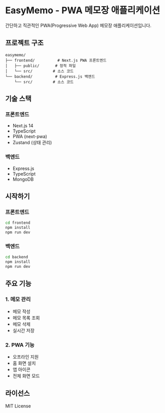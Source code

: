 # EasyMemo - PWA 메모장 애플리케이션

간단하고 직관적인 PWA(Progressive Web App) 메모장 애플리케이션입니다.

## 프로젝트 구조

```
easymemo/
├── frontend/          # Next.js PWA 프론트엔드
│   ├── public/       # 정적 파일
│   └── src/         # 소스 코드
└── backend/          # Express.js 백엔드
    └── src/         # 소스 코드
```

## 기술 스택

### 프론트엔드
- Next.js 14
- TypeScript
- PWA (next-pwa)
- Zustand (상태 관리)

### 백엔드
- Express.js
- TypeScript
- MongoDB

## 시작하기

### 프론트엔드
```bash
cd frontend
npm install
npm run dev
```

### 백엔드
```bash
cd backend
npm install
npm run dev
```

## 주요 기능

### 1. 메모 관리
- 메모 작성
- 메모 목록 조회
- 메모 삭제
- 실시간 저장

### 2. PWA 기능
- 오프라인 지원
- 홈 화면 설치
- 앱 아이콘
- 전체 화면 모드

## 라이선스

MIT License 